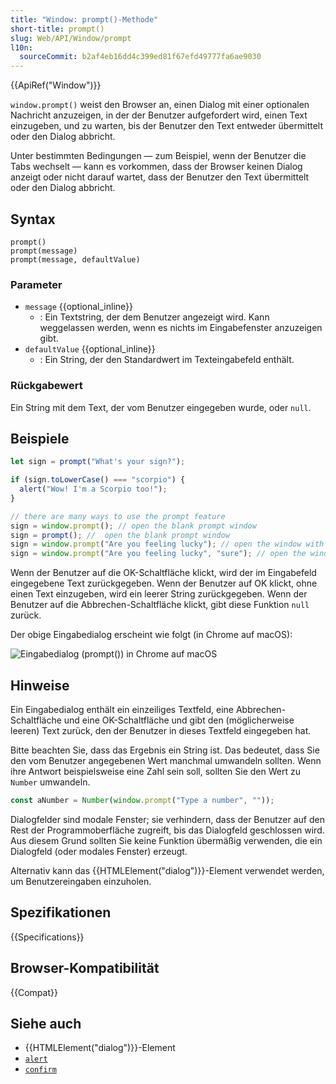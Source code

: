 ```yaml
---
title: "Window: prompt()-Methode"
short-title: prompt()
slug: Web/API/Window/prompt
l10n:
  sourceCommit: b2af4eb16dd4c399ed81f67efd49777fa6ae9030
---
```


{{ApiRef("Window")}}

`window.prompt()` weist den Browser an, einen Dialog mit einer optionalen Nachricht anzuzeigen, in der der Benutzer aufgefordert wird, einen Text einzugeben, und zu warten, bis der Benutzer den Text entweder übermittelt oder den Dialog abbricht.

Unter bestimmten Bedingungen — zum Beispiel, wenn der Benutzer die Tabs wechselt — kann es vorkommen, dass der Browser keinen Dialog anzeigt oder nicht darauf wartet, dass der Benutzer den Text übermittelt oder den Dialog abbricht.

## Syntax

```js-nolint
prompt()
prompt(message)
prompt(message, defaultValue)
```

### Parameter

- `message` {{optional_inline}}
  - : Ein Textstring, der dem Benutzer angezeigt wird. Kann weggelassen werden, wenn es nichts im Eingabefenster anzuzeigen gibt.
- `defaultValue` {{optional_inline}}
  - : Ein String, der den Standardwert im Texteingabefeld enthält.

### Rückgabewert

Ein String mit dem Text, der vom Benutzer eingegeben wurde, oder `null`.

## Beispiele

```js
let sign = prompt("What's your sign?");

if (sign.toLowerCase() === "scorpio") {
  alert("Wow! I'm a Scorpio too!");
}

// there are many ways to use the prompt feature
sign = window.prompt(); // open the blank prompt window
sign = prompt(); //  open the blank prompt window
sign = window.prompt("Are you feeling lucky"); // open the window with Text "Are you feeling lucky"
sign = window.prompt("Are you feeling lucky", "sure"); // open the window with Text "Are you feeling lucky" and default value "sure"
```

Wenn der Benutzer auf die OK-Schaltfläche klickt, wird der im Eingabefeld eingegebene Text zurückgegeben. Wenn der Benutzer auf OK klickt, ohne einen Text einzugeben, wird ein leerer String zurückgegeben. Wenn der Benutzer auf die Abbrechen-Schaltfläche klickt, gibt diese Funktion `null` zurück.

Der obige Eingabedialog erscheint wie folgt (in Chrome auf macOS):

![Eingabedialog (prompt()) in Chrome auf macOS](prompt.png)

## Hinweise

Ein Eingabedialog enthält ein einzeiliges Textfeld, eine Abbrechen-Schaltfläche und eine OK-Schaltfläche und gibt den (möglicherweise leeren) Text zurück, den der Benutzer in dieses Textfeld eingegeben hat.

Bitte beachten Sie, dass das Ergebnis ein String ist. Das bedeutet, dass Sie den vom Benutzer angegebenen Wert manchmal umwandeln sollten. Wenn ihre Antwort beispielsweise eine Zahl sein soll, sollten Sie den Wert zu `Number` umwandeln.

```js
const aNumber = Number(window.prompt("Type a number", ""));
```

Dialogfelder sind modale Fenster; sie verhindern, dass der Benutzer auf den Rest der Programmoberfläche zugreift, bis das Dialogfeld geschlossen wird. Aus diesem Grund sollten Sie keine Funktion übermäßig verwenden, die ein Dialogfeld (oder modales Fenster) erzeugt.

Alternativ kann das {{HTMLElement("dialog")}}-Element verwendet werden, um Benutzereingaben einzuholen.

## Spezifikationen

{{Specifications}}

## Browser-Kompatibilität

{{Compat}}

## Siehe auch

- {{HTMLElement("dialog")}}-Element
- [`alert`](/de/docs/Web/API/Window/alert)
- [`confirm`](/de/docs/Web/API/Window/confirm)
